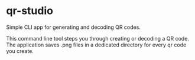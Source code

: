 # qr-studio
Simple CLI app for generating and decoding QR codes.

This command line tool steps you through creating or decoding a QR code. The application saves .png files in a dedicated directory for every qr code you create.
